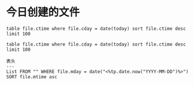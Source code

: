 # 今日创建的文件
```dataview 
table file.ctime where file.cday = date(today) sort file.ctime desc limit 100
```


```dataview 
table file.ctime where file.cday = date(today) sort file.ctime desc limit 100
```


```dataview
表头
---
List FROM "" WHERE file.mday = date("<%tp.date.now("YYYY-MM-DD")%>") SORT file.mtime asc

```

